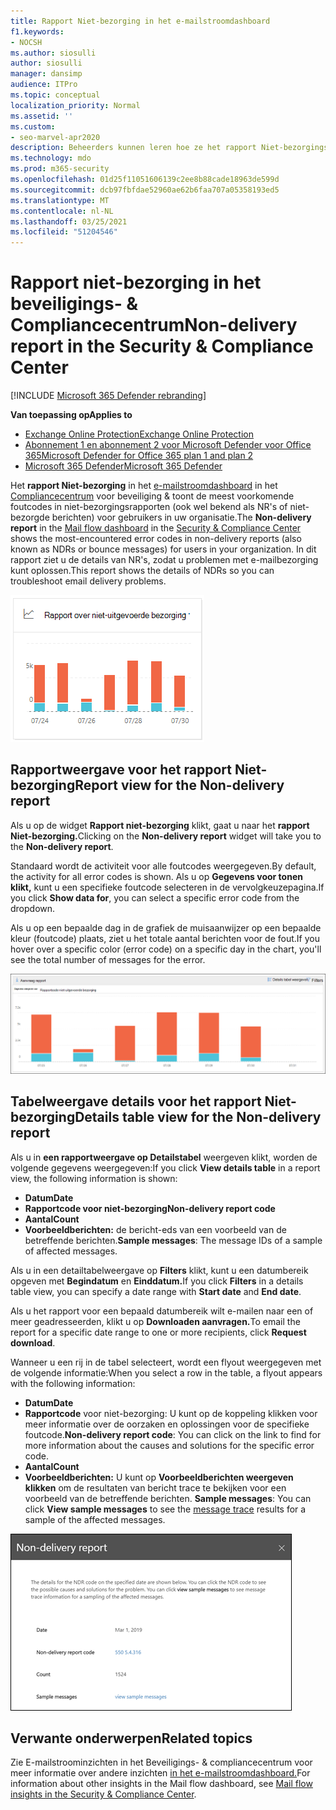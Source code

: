```yaml
---
title: Rapport Niet-bezorging in het e-mailstroomdashboard
f1.keywords:
- NOCSH
ms.author: siosulli
author: siosulli
manager: dansimp
audience: ITPro
ms.topic: conceptual
localization_priority: Normal
ms.assetid: ''
ms.custom:
- seo-marvel-apr2020
description: Beheerders kunnen leren hoe ze het rapport Niet-bezorgingsdetails gebruiken in het e-mailstroomdashboard in het beveiligings- & compliancecentrum om de meest voorkomende foutcodes in niet-bezorgingsrapporten (ook wel bekend als NDR's of niet-bezorgde berichten) van afzenders in uw organisatie te controleren.
ms.technology: mdo
ms.prod: m365-security
ms.openlocfilehash: 01d25f11051606139c2ee8b88cade18963de599d
ms.sourcegitcommit: dcb97fbfdae52960ae62b6faa707a05358193ed5
ms.translationtype: MT
ms.contentlocale: nl-NL
ms.lasthandoff: 03/25/2021
ms.locfileid: "51204546"
---
```

# <a name="non-delivery-report-in-the-security--compliance-center"></a><span data-ttu-id="16e7f-103">Rapport niet-bezorging in het beveiligings- & Compliancecentrum</span><span class="sxs-lookup"><span data-stu-id="16e7f-103">Non-delivery report in the Security & Compliance Center</span></span>

[!INCLUDE [Microsoft 365 Defender rebranding](../includes/microsoft-defender-for-office.md)]

<span data-ttu-id="16e7f-104">**Van toepassing op**</span><span class="sxs-lookup"><span data-stu-id="16e7f-104">**Applies to**</span></span>
- [<span data-ttu-id="16e7f-105">Exchange Online Protection</span><span class="sxs-lookup"><span data-stu-id="16e7f-105">Exchange Online Protection</span></span>](exchange-online-protection-overview.md)
- [<span data-ttu-id="16e7f-106">Abonnement 1 en abonnement 2 voor Microsoft Defender voor Office 365</span><span class="sxs-lookup"><span data-stu-id="16e7f-106">Microsoft Defender for Office 365 plan 1 and plan 2</span></span>](defender-for-office-365.md)
- [<span data-ttu-id="16e7f-107">Microsoft 365 Defender</span><span class="sxs-lookup"><span data-stu-id="16e7f-107">Microsoft 365 Defender</span></span>](../defender/microsoft-365-defender.md)

<span data-ttu-id="16e7f-108">Het **rapport Niet-bezorging** in het [e-mailstroomdashboard](mail-flow-insights-v2.md) in het [Compliancecentrum](https://protection.office.com) voor beveiliging & toont de meest voorkomende foutcodes in niet-bezorgingsrapporten (ook wel bekend als NR's of niet-bezorgde berichten) voor gebruikers in uw organisatie.</span><span class="sxs-lookup"><span data-stu-id="16e7f-108">The **Non-delivery report** in the [Mail flow dashboard](mail-flow-insights-v2.md) in the [Security & Compliance Center](https://protection.office.com) shows the most-encountered error codes in non-delivery reports (also known as NDRs or bounce messages) for users in your organization.</span></span> <span data-ttu-id="16e7f-109">In dit rapport ziet u de details van NR's, zodat u problemen met e-mailbezorging kunt oplossen.</span><span class="sxs-lookup"><span data-stu-id="16e7f-109">This report shows the details of NDRs so you can troubleshoot email delivery problems.</span></span>

![Rapportwidget Niet-bezorging in het e-mailstroomdashboard in & Beveiligingscentrum](../../media/mfi-non-delivery-report-widget.png)

## <a name="report-view-for-the-non-delivery-report"></a><span data-ttu-id="16e7f-111">Rapportweergave voor het rapport Niet-bezorging</span><span class="sxs-lookup"><span data-stu-id="16e7f-111">Report view for the Non-delivery report</span></span>

<span data-ttu-id="16e7f-112">Als u op de widget **Rapport niet-bezorging** klikt, gaat u naar het **rapport Niet-bezorging.**</span><span class="sxs-lookup"><span data-stu-id="16e7f-112">Clicking on the **Non-delivery report** widget will take you to the **Non-delivery report**.</span></span>

<span data-ttu-id="16e7f-113">Standaard wordt de activiteit voor alle foutcodes weergegeven.</span><span class="sxs-lookup"><span data-stu-id="16e7f-113">By default, the activity for all error codes is shown.</span></span> <span data-ttu-id="16e7f-114">Als u op **Gegevens voor tonen klikt,** kunt u een specifieke foutcode selecteren in de vervolgkeuzepagina.</span><span class="sxs-lookup"><span data-stu-id="16e7f-114">If you click **Show data for**, you can select a specific error code from the dropdown.</span></span>

<span data-ttu-id="16e7f-115">Als u op een bepaalde dag in de grafiek de muisaanwijzer op een bepaalde kleur (foutcode) plaats, ziet u het totale aantal berichten voor de fout.</span><span class="sxs-lookup"><span data-stu-id="16e7f-115">If you hover over a specific color (error code) on a specific day in the chart, you'll see the total number of messages for the error.</span></span>

![Rapportweergave in het rapport Niet-geaccepteerd domein](../../media/mfi-non-delivery-report-overview-view.png)

## <a name="details-table-view-for-the-non-delivery-report"></a><span data-ttu-id="16e7f-117">Tabelweergave details voor het rapport Niet-bezorging</span><span class="sxs-lookup"><span data-stu-id="16e7f-117">Details table view for the Non-delivery report</span></span>

<span data-ttu-id="16e7f-118">Als u in **een rapportweergave op Detailstabel** weergeven klikt, worden de volgende gegevens weergegeven:</span><span class="sxs-lookup"><span data-stu-id="16e7f-118">If you click **View details table** in a report view, the following information is shown:</span></span>

- <span data-ttu-id="16e7f-119">**Datum**</span><span class="sxs-lookup"><span data-stu-id="16e7f-119">**Date**</span></span>
- <span data-ttu-id="16e7f-120">**Rapportcode voor niet-bezorging**</span><span class="sxs-lookup"><span data-stu-id="16e7f-120">**Non-delivery report code**</span></span>
- <span data-ttu-id="16e7f-121">**Aantal**</span><span class="sxs-lookup"><span data-stu-id="16e7f-121">**Count**</span></span>
- <span data-ttu-id="16e7f-122">**Voorbeeldberichten:** de bericht-eds van een voorbeeld van de betreffende berichten.</span><span class="sxs-lookup"><span data-stu-id="16e7f-122">**Sample messages**: The message IDs of a sample of affected messages.</span></span>

<span data-ttu-id="16e7f-123">Als u in een detailtabelweergave op **Filters** klikt, kunt u een datumbereik opgeven met **Begindatum** en **Einddatum.**</span><span class="sxs-lookup"><span data-stu-id="16e7f-123">If you click **Filters** in a details table view, you can specify a date range with **Start date** and **End date**.</span></span>

<span data-ttu-id="16e7f-124">Als u het rapport voor een bepaald datumbereik wilt e-mailen naar een of meer geadresseerden, klikt u op **Downloaden aanvragen.**</span><span class="sxs-lookup"><span data-stu-id="16e7f-124">To email the report for a specific date range to one or more recipients, click **Request download**.</span></span>

<span data-ttu-id="16e7f-125">Wanneer u een rij in de tabel selecteert, wordt een flyout weergegeven met de volgende informatie:</span><span class="sxs-lookup"><span data-stu-id="16e7f-125">When you select a row in the table, a flyout appears with the following information:</span></span>

- <span data-ttu-id="16e7f-126">**Datum**</span><span class="sxs-lookup"><span data-stu-id="16e7f-126">**Date**</span></span>
- <span data-ttu-id="16e7f-127">**Rapportcode** voor niet-bezorging: U kunt op de koppeling klikken voor meer informatie over de oorzaken en oplossingen voor de specifieke foutcode.</span><span class="sxs-lookup"><span data-stu-id="16e7f-127">**Non-delivery report code**: You can click on the link to find for more information about the causes and solutions for the specific error code.</span></span>
- <span data-ttu-id="16e7f-128">**Aantal**</span><span class="sxs-lookup"><span data-stu-id="16e7f-128">**Count**</span></span>
- <span data-ttu-id="16e7f-129">**Voorbeeldberichten:** U kunt op **Voorbeeldberichten weergeven klikken** om de resultaten van bericht trace te bekijken voor een voorbeeld van de betreffende berichten. [](message-trace-scc.md)</span><span class="sxs-lookup"><span data-stu-id="16e7f-129">**Sample messages**: You can click **View sample messages** to see the [message trace](message-trace-scc.md) results for a sample of the affected messages.</span></span>

![Details flyout after selecting a row in Details table view in the Non-delivery report](../../media/mfi-non-delivery-report-details-flyout.png)

## <a name="related-topics"></a><span data-ttu-id="16e7f-131">Verwante onderwerpen</span><span class="sxs-lookup"><span data-stu-id="16e7f-131">Related topics</span></span>

<span data-ttu-id="16e7f-132">Zie E-mailstroominzichten in het Beveiligings- & compliancecentrum voor meer informatie over andere inzichten [in het e-mailstroomdashboard.](mail-flow-insights-v2.md)</span><span class="sxs-lookup"><span data-stu-id="16e7f-132">For information about other insights in the Mail flow dashboard, see [Mail flow insights in the Security & Compliance Center](mail-flow-insights-v2.md).</span></span>
